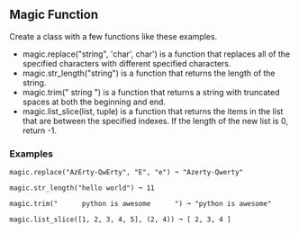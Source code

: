 ## Magic Function

Create a class with a few functions like these examples.

- magic.replace("string", 'char', char') is a function that replaces all of the specified characters with different specified characters.
- magic.str_length("string") is a function that returns the length of the string.
- magic.trim(" string ") is a function that returns a string with truncated spaces at both the beginning and end.
- magic.list_slice(list, tuple) is a function that returns the items in the list that are between the specified indexes. If the length of the new list is 0, return -1.

### Examples
<pre><code>magic.replace("AzErty-QwErty", "E", "e") ➞ "Azerty-Qwerty"

magic.str_length("hello world") ➞ 11

magic.trim("      python is awesome      ") ➞ "python is awesome"

magic.list_slice([1, 2, 3, 4, 5], (2, 4)) ➞ [ 2, 3, 4 ]</code></pre>
